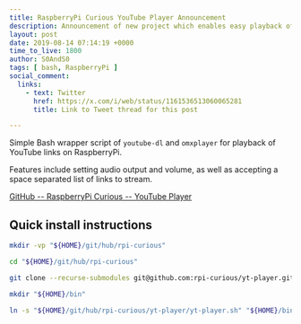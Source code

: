 ```yaml
---
title: RaspberryPi Curious YouTube Player Announcement
description: Announcement of new project which enables easy playback of YouTube videos via CLI
layout: post
date: 2019-08-14 07:14:19 +0000
time_to_live: 1800
author: S0AndS0
tags: [ bash, RaspberryPi ]
social_comment:
  links:
    - text: Twitter
      href: https://x.com/i/web/status/1161536513060065281
      title: Link to Tweet thread for this post

---
```



Simple Bash wrapper script of `youtube-dl` and `omxplayer` for playback of
YouTube links on RaspberryPi.

Features include setting audio output and volume, as well as accepting a space
separated list of links to stream.

[GitHub -- RaspberryPi Curious -- YouTube Player](https://github.com/rpi-curious/yt-player)


## Quick install instructions


```Bash
mkdir -vp "${HOME}/git/hub/rpi-curious"

cd "${HOME}/git/hub/rpi-curious"

git clone --recurse-submodules git@github.com:rpi-curious/yt-player.git

mkdir "${HOME}/bin"

ln -s "${HOME}/git/hub/rpi-curious/yt-player/yt-player.sh" "${HOME}/bin/"
```

